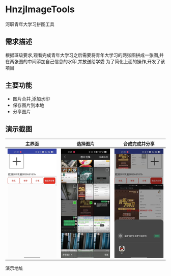 # HnzjImageTools
河职青年大学习拼图工具
## 需求描述
根据班级要求,观看完成青年大学习之后需要将青年大学习的两张图拼成一张图,并在两张图的中间添加自己信息的水印,并放送给学委
为了简化上面的操作,开发了该项目
[](https://gitee.com/ppnt/hnzj-image-tools)
## 主要功能
- 图片合并,添加水印
- 保存图片到本地
- 分享图片

## 演示截图
|主界面	|选择图片	|合成完成并分享	|
|--	|--	|--	|
|![](readme_files/1.jpg)	|![](readme_files/2.jpg)	|![](readme_files/3.jpg)	|

演示地址
[](https://www.ixigua.com/7072741048392387877?logTag=9d8eee579c8475ff25a1)
